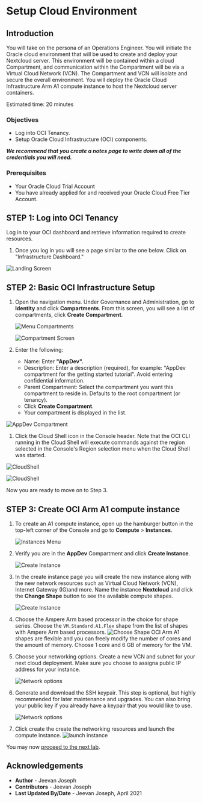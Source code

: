 # Setup Cloud Environment

## Introduction

You will take on the persona of an Operations Engineer. You will initiate the Oracle cloud environment that will be used to create and deploy your Nextcloud server. This environment will be contained within a cloud Compartment, and communication within the Compartment will be via a Virtual Cloud Network (VCN). The Compartment and VCN will isolate and secure the overall environment. You will deploy the Oracle Cloud Infrastructure Arm A1 compute instance to host the Nextcloud server containers.

Estimated time: 20 minutes

### Objectives

- Log into OCI Tenancy.
- Setup Oracle Cloud Infrastructure (OCI) components.  

***We recommend that you create a notes page to write down all of the credentials you will need.***

### Prerequisites

- Your Oracle Cloud Trial Account
- You have already applied for and received your Oracle Cloud Free Tier Account.

## **STEP 1:** Log into OCI Tenancy

   Log in to your OCI dashboard and retrieve information required to create resources.

1. Once you log in you will see a page similar to the one below. Click on "Infrastructure Dashboard."

  ![Landing Screen](images/landingScreen2.png " ")

## **STEP 2:** Basic OCI Infrastructure Setup

1. Open the navigation menu. Under Governance and Administration, go to **Identity** and click **Compartments**. From this screen, you will see a list of compartments, click **Create Compartment**.

   ![Menu Compartments](images/OCI-1.png " ")

   ![Compartment Screen](images/compartmentScreen.png " ")

1. Enter the following:
      - Name: Enter **"AppDev".**
      - Description: Enter a description (required), for example: "AppDev compartment for the getting started tutorial". Avoid entering confidential information.
      - Parent Compartment: Select the compartment you want this compartment to reside in. Defaults to the root compartment (or tenancy).
      - Click **Create Compartment**.
      - Your compartment is displayed in the list.

  ![AppDev Compartment](images/compartment-create.png " ")

1. Click the Cloud Shell icon in the Console header. Note that the OCI CLI running in the Cloud Shell will execute commands against the region selected in the Console's Region selection menu when the Cloud Shell was started.

  ![CloudShell](images/cloudshell-1.png " ")

  ![CloudShell](images/cloudshell-2.png " ")

Now you are ready to move on to Step 3.

## **STEP 3:** Create OCI Arm A1 compute instance

1. To create an A1 compute instance, open up the hamburger button in the top-left corner of the Console and go to **Compute** >   **Instances**.

   ![Instances Menu](images/01_nav_instances.png " ")

1. Verify you are in the **AppDev** Compartment and click **Create Instance**.

   ![Create Instance](images/02_create_instance.png " ")

1. In the create instance page you will create the new instance along with the new network resources such as Virtual Cloud Network (VCN), Internet Gateway (IG)and more. Name the instance  **Nextcloud** and click the **Change Shape** button to see the available compute shapes.

   ![ Create Instance](images/03_create_instance02.png " ")

1. Choose the Ampere Arm based processor in the choice for shape series. Choose the `VM.Standard.A1.Flex` shape from the list of shapes with Ampere Arm based processors.
   ![ Choose Shape](images/04_create_instance03.png " ")
   OCI Arm A1 shapes are flexible and you can freely modify the number of cores and the amount of memory. Choose 1 core and 6 GB of memory for the VM.

1. Choose your networking options. Create a new VCN and subnet for your next cloud deployment. Make sure you choose to assigna public IP address for your instance. 

   ![Network options](images/05_create_instance04.png " ")

1. Generate and download the SSH keypair. This step is optional, but highly recommended for later maintenance and upgrades. You can also bring your public key if you already have a keypair that you would like to use. 

   ![Network options](images/06_create_instance05.png " ")

1. Click create the create the networking resources and launch the compute instance.
   ![launch instance](images/07_create_instance06.png " ")


You may now [proceed to the next lab](#next).

## Acknowledgements

- **Author** - Jeevan Joseph
- **Contributors** -  Jeevan Joseph
- **Last Updated By/Date** - Jeevan Joseph, April 2021
